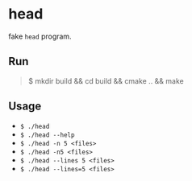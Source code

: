 # head

fake `head` program.

## Run

> $ mkdir build && cd build && cmake .. && make

## Usage

* `$ ./head`
* `$ ./head --help`
* `$ ./head -n 5 <files>`
* `$ ./head -n5 <files>`
* `$ ./head --lines 5 <files>`
* `$ ./head --lines=5 <files>`

